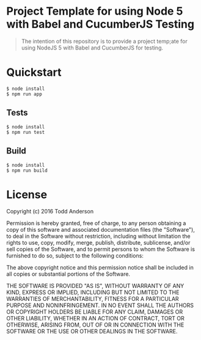 # Project Template for using Node 5 with Babel and CucumberJS Testing
> The intention of this repository is to provide a project temp;ate for using NodeJS 5 with Babel and CucumberJS for testing.

# Quickstart
```
$ node install
$ npm run app
```

## Tests
```
$ node install
$ npm run test
```

## Build
```
$ node install
$ npm run build
```

# License
Copyright (c) 2016 Todd Anderson

Permission is hereby granted, free of charge, to any person
obtaining a copy of this software and associated documentation
files (the "Software"), to deal in the Software without
restriction, including without limitation the rights to use,
copy, modify, merge, publish, distribute, sublicense, and/or sell
copies of the Software, and to permit persons to whom the
Software is furnished to do so, subject to the following
conditions:

The above copyright notice and this permission notice shall be
included in all copies or substantial portions of the Software.

THE SOFTWARE IS PROVIDED "AS IS", WITHOUT WARRANTY OF ANY KIND,
EXPRESS OR IMPLIED, INCLUDING BUT NOT LIMITED TO THE WARRANTIES
OF MERCHANTABILITY, FITNESS FOR A PARTICULAR PURPOSE AND
NONINFRINGEMENT. IN NO EVENT SHALL THE AUTHORS OR COPYRIGHT
HOLDERS BE LIABLE FOR ANY CLAIM, DAMAGES OR OTHER LIABILITY,
WHETHER IN AN ACTION OF CONTRACT, TORT OR OTHERWISE, ARISING
FROM, OUT OF OR IN CONNECTION WITH THE SOFTWARE OR THE USE OR
OTHER DEALINGS IN THE SOFTWARE.
